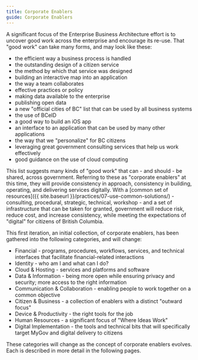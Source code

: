 ```yaml
---
title: Corporate Enablers
guide: Corporate Enablers
---
```


A significant focus of the Enterprise Business Architecture effort is to uncover good work across the enterprise and encourage its re-use. That "good work" can take many forms, and may look like these:

* the efficient way a business process is handled
* the outstanding design of a citizen service
* the method by which that service was designed
* building an interactive map into an application
* the way a team collaborates
* effective practices or policy
* making data available to the enterprise
* publishing open data
* a new "official cities of BC" list that can be used by all business systems
* the use of BCeID
* a good way to build an iOS app
* an interface to an application that can be used by many other applications
* the way that we "personalize" for BC citizens
* leveraging great government consulting services that help us work effectively
* good guidance on the use of cloud computing

This list suggests many kinds of "good work" that can - and should - be shared, across government. Referring to these as "corporate enablers" at this time, they will provide consistency in approach, consistency in building, operating, and delivering services digitally. With a [common set of resources]({{ site.baseurl }}/practices/07-use-common-solutions/) - consulting, procedural, strategic, technical, workshop - and a set of infrastructure that can be taken for granted, government will reduce risk, reduce cost, and increase consistency, while meeting the expectations of "digital" for citizens of British Columbia.

This first iteration, an initial collection, of corporate enablers, has been gathered into the following categories, and will change:

* Financial - programs, procedures, workflows, services, and technical interfaces that facilitate financial-related interactions
* Identity - who am I and what can I do?
* Cloud & Hosting - services and platforms and software
* Data & Information - being more open while ensuring privacy and security; more access to the right information
* Communication & Collaboration - enabling people to work together on a common objective
* Citizen & Business - a collection of enablers with a distinct "outward focus"
* Device & Productivity - the right tools for the job
* Human Resources - a significant focus of "Where Ideas Work"
* Digital Implementation - the tools and technical bits that will specifically target MyGov and digital delivery to citizens

These categories will change as the concept of corporate enablers evolves. Each is described in more detail in the following pages.
